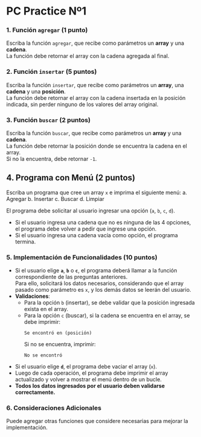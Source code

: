 # PC Practice Nº1
### 1. Función `agregar` (1 punto)
Escriba la función `agregar`, que recibe como parámetros un **array** y una **cadena**.  
La función debe retornar el array con la cadena agregada al final.

### 2. Función `insertar` (5 puntos)
Escriba la función `insertar`, que recibe como parámetros un **array**, una **cadena** y una **posición**.  
La función debe retornar el array con la cadena insertada en la posición indicada, sin perder ninguno de los valores del array original.

### 3. Función `buscar` (2 puntos)
Escriba la función `buscar`, que recibe como parámetros un **array** y una **cadena**.  
La función debe retornar la posición donde se encuentra la cadena en el array.  
Si no la encuentra, debe retornar `-1`.

## 4. Programa con Menú (2 puntos)
Escriba un programa que cree un array `x` e imprima el siguiente menú:
a. Agregar 
b. Insertar 
c. Buscar 
d. Limpiar

El programa debe solicitar al usuario ingresar una opción (`a`, `b`, `c`, `d`).  
- Si el usuario ingresa una cadena que no es ninguna de las 4 opciones, el programa debe volver a pedir que ingrese una opción.  
- Si el usuario ingresa una cadena vacía como opción, el programa termina.

### 5. Implementación de Funcionalidades (10 puntos)
- Si el usuario elige **`a`**, **`b`** o **`c`**, el programa deberá llamar a la función correspondiente de las preguntas anteriores.  
  Para ello, solicitará los datos necesarios, considerando que el array pasado como parámetro es `x`, y los demás datos se leerán del usuario.
- **Validaciones**:
  - Para la opción `b` (insertar), se debe validar que la posición ingresada exista en el array.
  - Para la opción `c` (buscar), si la cadena se encuentra en el array, se debe imprimir:
    ```
    Se encontró en (posición)
    ```
    Si no se encuentra, imprimir:
    ```
    No se encontró
    ```
- Si el usuario elige **`d`**, el programa debe vaciar el array (`x`).
- Luego de cada operación, el programa debe imprimir el array actualizado y volver a mostrar el menú dentro de un bucle.
- **Todos los datos ingresados por el usuario deben validarse correctamente.**

### 6. Consideraciones Adicionales
Puede agregar otras funciones que considere necesarias para mejorar la implementación.